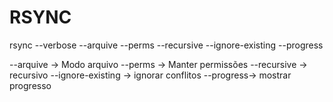 # RSYNC


rsync --verbose --arquive <nome do arquiivo> --perms --recursive --ignore-existing --progress <origem> <destino>

--arquive -> Modo arquivo
--perms -> Manter permissões
--recursive -> recursivo
--ignore-existing -> ignorar conflitos
--progress-> mostrar progresso